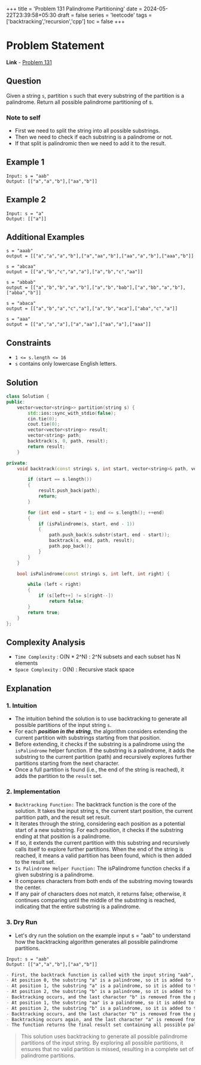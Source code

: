 +++
title = 'Problem 131 Palindrome Partitioning'
date = 2024-05-22T23:39:58+05:30
draft = false
series = 'leetcode'
tags =['backtracking','recursion','cpp']
toc = false
+++

# Problem Statement

**Link** - [Problem 131](https://leetcode.com/problems/palindrome-partitioning/description/)

## Question

Given a string `s`, partition `s` such that every substring of the partition is a palindrome.
Return all possible palindrome partitioning of s.

### Note to self

- First we need to split the string into all possible substrings.
- Then we need to check if each substring is a palindrome or not.
- If that split is palindromic then we need to add it to the result.

## Example 1

```text
Input: s = "aab"
Output: [["a","a","b"],["aa","b"]]
```

## Example 2

```text
Input: s = "a"
Output: [["a"]]
```

## Additional Examples

```text
s = "aaab"
output = [["a","a","a","b"],["a","aa","b"],["aa","a","b"],["aaa","b"]]

s = "abcaa"
output = [["a","b","c","a","a"],["a","b","c","aa"]]

s = "abbab"
output = [["a","b","b","a","b"],["a","b","bab"],["a","bb","a","b"],["abba","b"]]

s = "abaca"
output = [["a","b","a","c","a"],["a","b","aca"],["aba","c","a"]]

s = "aaa"
output = [["a","a","a"],["a","aa"],["aa","a"],["aaa"]]
```

## Constraints

- `1 <= s.length <= 16`
- `s` contains only lowercase English letters.

## Solution

```cpp
class Solution {
public:
    vector<vector<string>> partition(string s) {
        std::ios::sync_with_stdio(false);
        cin.tie(0);
        cout.tie(0);
        vector<vector<string>> result;
        vector<string> path;
        backtrack(s, 0, path, result);
        return result;
    }

private:
    void backtrack(const string& s, int start, vector<string>& path, vector<vector<string>>& result) {

        if (start == s.length())
        {
            result.push_back(path);
            return;
        }

        for (int end = start + 1; end <= s.length(); ++end)
        {
            if (isPalindrome(s, start, end - 1))
            {
                path.push_back(s.substr(start, end - start));
                backtrack(s, end, path, result);
                path.pop_back();
            }
        }
    }

    bool isPalindrome(const string& s, int left, int right) {

        while (left < right)
        {
            if (s[left++] != s[right--])
                return false;
        }
        return true;
    }
};
```

## Complexity Analysis

- `Time Complexity` : O(N \* 2^N) : 2^N subsets and each subset has N elements
- `Space Complexity` : O(N) : Recursive stack space

## Explanation

### 1. Intuition

- The intuition behind the solution is to use backtracking to generate all possible partitions of the input string `s`.
- For each **_position in the string_**, the algorithm considers extending the current partition with substrings starting from that position.
- Before extending, it checks if the substring is a palindrome using the `isPalindrome` helper function. If the substring is a palindrome, it adds the substring to the current partition (path) and recursively explores further partitions starting from the next character.
- Once a full partition is found (i.e., the end of the string is reached), it adds the partition to the `result` set.

### 2. Implementation

- `Backtracking Function:` The backtrack function is the core of the solution. It takes the input string s, the current start position, the current partition path, and the result set result.
- It iterates through the string, considering each position as a potential start of a new substring. For each position, it checks if the substring ending at that position is a palindrome.
- If so, it extends the current partition with this substring and recursively calls itself to explore further partitions. When the end of the string is reached, it means a valid partition has been found, which is then added to the result set.
- `Is Palindrome Helper Function:` The isPalindrome function checks if a given substring is a palindrome.
- It compares characters from both ends of the substring moving towards the center.
- If any pair of characters does not match, it returns false; otherwise, it continues comparing until the middle of the substring is reached, indicating that the entire substring is a palindrome.

### 3. Dry Run

- Let's dry run the solution on the example input s = "aab" to understand how the backtracking algorithm generates all possible palindrome partitions.

```text
Input: s = "aab"
Output: [["a","a","b"],["aa","b"]]
```

```markdown
- First, the backtrack function is called with the input string "aab", start position 0, an empty path, and an empty result set.
- At position 0, the substring "a" is a palindrome, so it is added to the path, and the function is recursively called with the updated path and the next position.
- At position 1, the substring "a" is a palindrome, so it is added to the path, and the function is recursively called with the updated path and the next position.
- At position 2, the substring "b" is a palindrome, so it is added to the path, and the function reaches the end of the string, adding the current partition ["a","a","b"] to the result set.
- Backtracking occurs, and the last character "b" is removed from the path.
- At position 1, the substring "aa" is a palindrome, so it is added to the path, and the function is recursively called with the updated path and the next position.
- At position 2, the substring "b" is a palindrome, so it is added to the path, and the function reaches the end of the string, adding the current partition ["aa","b"] to the result set.
- Backtracking occurs, and the last character "b" is removed from the path.
- Backtracking occurs again, and the last character "a" is removed from the path.
- The function returns the final result set containing all possible palindrome partitions of the input string "aab".
```

> This solution uses backtracking to generate all possible palindrome partitions of the input string. By exploring all possible partitions, it ensures that no valid partition is missed, resulting in a complete set of palindrome partitions.
